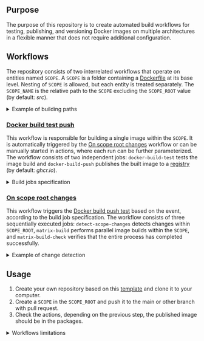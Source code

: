 ## Purpose
The purpose of this repository is to create automated build workflows for testing, publishing, and versioning Docker images on multiple architectures in a flexible manner that does not require additional configuration.

## Workflows
The repository consists of two interrelated workflows that operate on entities named `SCOPE`. A `SCOPE` is a folder containing a [Dockerfile](https://docs.docker.com/engine/reference/builder) at its base level. Nesting of `SCOPE` is allowed, but each entity is treated separately. The `SCOPE_NAME` is the relative path to the `SCOPE` excluding the `SCOPE_ROOT` value (by default: _src_).

<details>
  <summary>Example of building paths</summary>

| `SCOPE_ROOT` | `SCOPE_NAME`   | `SCOPE_PATH`       |                  image URI                   |
|--------------|----------------|--------------------|:--------------------------------------------:|
| src          | scope1         | src/scope1         | `{REGISTRY}/{REPOSITORY}/{SCOPE_NAME}:{TAG}` |
| src          | scope1/scope1a | src/scope1/scope1a |                      ↓                       |
| src          | scope2         | src/scope2         |                      ↓                       |

</details>

### [Docker build test push](/.github/workflows/docker-build-test-push.yaml)
This workflow is responsible for building a single image within the `SCOPE`. It is automatically triggered by the [On scope root changes](#on-scope-root-changes) workflow or can be manually started in actions, where each run can be further parameterized. The workflow consists of two independent jobs: `docker-build-test` tests the image build and `docker-build-push` publishes the built image to a [registry](https://docs.docker.com/registry) (by default: _ghcr.io_).

<details>
  <summary>Build jobs specification</summary>

|             event             |      job name       | from cache | push to registry |        architectures        |            tags             |
|:-----------------------------:|:-------------------:|:----------:|:----------------:|:---------------------------:|:---------------------------:|
| pull_request<br/>push (≠main) | `docker-build-test` |     ✓      |        -         |         linux/amd64         | latest<br/>(image URI test) |
|         push (=main)          | `docker-build-push` |     ✓      |        ✓         | linux/amd64<br/>linux/arm64 |       latest<br/>1.x        |

</details>

### [On scope root changes](/.github/workflows/on-scope-root-changes.yaml)
This workflow triggers the [Docker build push test](#docker-build-test-push) based on the event, according to the build job specification. The workflow consists of three sequentially executed jobs: `detect-scope-changes` detects changes within `SCOPE_ROOT`, `matrix-build` performs parallel image builds within the `SCOPE`, and `matrix-build-check` verifies that the entire process has completed successfully.

<details>
  <summary>Example of change detection</summary>

| file                          | modified | `SCOPE_NAME`   | rebuild |
|-------------------------------|:--------:|----------------|:-------:|
| src/scope1/Dockerfile         |    -     | scope1         |    -    |
| src/scope1/scope1a/Dockerfile |    ✓     | scope1/scope1a |    ✓    |
| src/scope2/Dockerfile         |    -     | scope2         |    ✓    |
| src/scope2/bin/script.sh      |    ✓     | scope2         |    ✓    |
| src/scope2/scope2a/Dockerfile |    -     | scope2/scope2a |    -    |
| out/of/scope/root/Dockerfile  |    ✓     | -              |    -    |

</details>

## Usage
1) Create your own repository based on this [template](https://docs.github.com/en/repositories/creating-and-managing-repositories/creating-a-repository-from-a-template) and clone it to your computer.
2) Create a `SCOPE` in the `SCOPE_ROOT` and push it to the main or other branch with pull request.
3) Check the actions, depending on the previous step, the published image should be in the packages.

<details>
  <summary>Workflows limitations</summary>

- Due to the parallel building of images, it is not possible to build dependent images in a single run. This is because at the time of building, these images are not yet present in the registry.
- Changes in `SCOPE_ROOT` are detected using _git diff_. Therefore, force pushes that modify the history below the base commit can result in errors in detecting changes.

</details>
